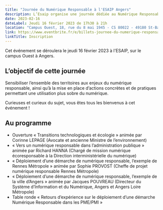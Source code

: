 ```yaml
---
title: "Journée du Numérique Responsable à l'ESAIP Angers"
description: L’Esaip organise une journée dédiée au Numérique Responsable, pour un numérique plus respectueux de l’environnement, accessible et éthique.
date: 2023-02-16
dateLabel: Jeudi 16 février 2023 de 17h30 à 21h
location: "Campus Ouest, 18, rue du 8 mai 1945 - CS 80022 - 49180 St-Barthélemy d'Anjou"
link: https://www.eventbrite.fr/e/billets-journee-du-numerique-responsable-520547741307
linkTitle: Inscription
---
```


Cet événement se déroulera le jeudi 16 février 2023 à l'ESAIP, sur le campus Ouest à Angers.

## L’objectif de cette journée

Sensibiliser l’ensemble des territoires aux enjeux du numérique responsable, ainsi qu’à la mise en place d’actions concrètes et de pratiques permettant une utilisation plus sobre du numérique.

Curieuses et curieux du sujet, vous êtes tous les bienvenus à cet événement !

## Au programme

- Ouverture « Transitions technologiques et écologie » animée par Corinne LEPAGE (Avocate et ancienne Ministre de l’environnement)
- « Vers un numérique responsable dans l’administration publique » animée par Richard HANNA (Chargé de mission numérique écoresponsable à la Direction interministérielle du numérique)
- « Déploiement d’une démarche de numérique responsable, l’exemple de Rennes Métropole » animée par Sophie PROVOST (Cheffe de projet numérique responsable Rennes Métropole)
- « Déploiement d’une démarche de numérique responsable, l’exemple de la ville d’Angers » animée par Jacques POUVREAU (Directeur du Système d’Information et du Numérique, Angers et Angers Loire Métropole)
- Table ronde « Retours d’expérience sur le déploiement d’une démarche Numérique Responsable dans les PME/PMI »
